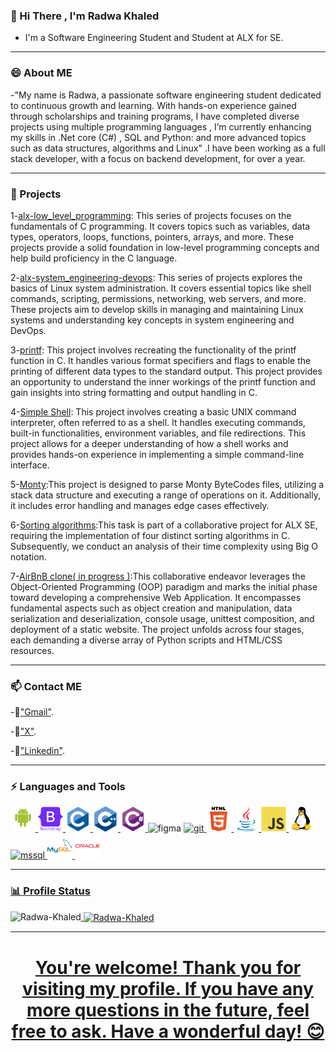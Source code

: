 ### 👋 Hi There , I'm Radwa Khaled

- I'm a Software Engineering Student and Student at ALX for SE.
----------------------------------------------------------------------------------------------
### 😄 About ME

-"My name is Radwa, a passionate software engineering student dedicated to continuous growth and learning. With hands-on experience gained through scholarships and training programs, I have completed diverse projects using multiple programming languages , I’m currently enhancing my skills in .Net core (C#) , SQL and Python: and more advanced topics such as data structures, algorithms and Linux" .I have been working as a full stack developer, with a focus on backend development, for over a year.

---------------------------------------------------------------------------------------------
### 🌱 Projects


1-<a href="https://github.com/radwakhaled204/alx-low_level_programming" target="blank">alx-low_level_programming</a>: This series of projects focuses on the fundamentals of C programming. It covers topics such as variables, data types, operators, loops, functions, pointers, arrays, and more. These projects provide a solid foundation in low-level programming concepts and help build proficiency in the C language.

2-<a href="https://github.com/radwakhaled204/alx-system_engineering-devops" target="blank">alx-system_engineering-devops</a>: This series of projects explores the basics of Linux system administration. It covers essential topics like shell commands, scripting, permissions, networking, web servers, and more. These projects aim to develop skills in managing and maintaining Linux systems and understanding key concepts in system engineering and DevOps.

3-<a href="https://github.com/radwakhaled204/printf/tree/main" target="blank">printf</a>: This project involves recreating the functionality of the printf function in C. It handles various format specifiers and flags to enable the printing of different data types to the standard output. This project provides an opportunity to understand the inner workings of the printf function and gain insights into string formatting and output handling in C.

4-<a href="https://github.com/radwakhaled204/simple_shell" target="blank">Simple Shell</a>: This project involves creating a basic UNIX command interpreter, often referred to as a shell. It handles executing commands, built-in functionalities, environment variables, and file redirections. This project allows for a deeper understanding of how a shell works and provides hands-on experience in implementing a simple command-line interface.

5-<a href="https://github.com/radwakhaled204/monty" target="blank">Monty</a>:This project is designed to parse Monty ByteCodes files, utilizing a stack data structure and executing a range of operations on it. Additionally, it includes error handling and manages edge cases effectively.

6-<a href="https://github.com/radwakhaled204/sorting_algorithms" target="blank">Sorting algorithms</a>:This task is part of a collaborative project for ALX SE, requiring the implementation of four distinct sorting algorithms in C. Subsequently, we conduct an analysis of their time complexity using Big O notation.

7-<a href="https://github.com/radwakhaled204/AirBnB clone" target="blank">AirBnB clone( in progress )</a>:This collaborative endeavor leverages the Object-Oriented Programming (OOP) paradigm and marks the initial phase toward developing a comprehensive Web Application. It encompasses fundamental aspects such as object creation and manipulation, data serialization and deserialization, console usage, unittest composition, and deployment of a static website. The project unfolds across four stages, each demanding a diverse array of Python scripts and HTML/CSS resources.

---------------------------------------------------------------------------------------------

### 📫 Contact ME

-📌<a href="https://radwaabouzed@gmail.com" target="blank">"Gmail"</a>.

-📌<a href="https://twitter.com/radwakhale55983?t=-yshm77uacnsfeibh2wbew&s=0" target="blank">"X"</a>.

-📌<a href="https://www.linkedin.com/in/radwa-khaled-26b95928a" target="blank">"Linkedin"</a>.

---------------------------------------------------------------------------------------------

###  ⚡ Languages and Tools


<p align="left"> <a href="https://developer.android.com" target="_blank" rel="noreferrer"> <img src="https://raw.githubusercontent.com/devicons/devicon/master/icons/android/android-original-wordmark.svg" alt="android" width="40" height="40"/> </a> <a href="https://getbootstrap.com" target="_blank" rel="noreferrer"> <img src="https://raw.githubusercontent.com/devicons/devicon/master/icons/bootstrap/bootstrap-plain-wordmark.svg" alt="bootstrap" width="40" height="40"/> </a> <a href="https://www.cprogramming.com/" target="_blank" rel="noreferrer"> <img src="https://raw.githubusercontent.com/devicons/devicon/master/icons/c/c-original.svg" alt="c" width="40" height="40"/> </a> <a href="https://www.w3schools.com/cpp/" target="_blank" rel="noreferrer"> <img src="https://raw.githubusercontent.com/devicons/devicon/master/icons/cplusplus/cplusplus-original.svg" alt="cplusplus" width="40" height="40"/> </a> <a href="https://www.w3schools.com/cs/" target="_blank" rel="noreferrer"> <img src="https://raw.githubusercontent.com/devicons/devicon/master/icons/csharp/csharp-original.svg" alt="csharp" width="40" height="40"/> </a> <img src="https://www.vectorlogo.zone/logos/figma/figma-icon.svg" alt="figma" width="40" height="40"/> </a> <a href="https://git-scm.com/" target="_blank" rel="noreferrer"> <img src="https://www.vectorlogo.zone/logos/git-scm/git-scm-icon.svg" alt="git" width="40" height="40"/> </a> <a href="https://www.w3.org/html/" target="_blank" rel="noreferrer"> <img src="https://raw.githubusercontent.com/devicons/devicon/master/icons/html5/html5-original-wordmark.svg" alt="html5" width="40" height="40"/> </a> <a href="https://www.java.com" target="_blank" rel="noreferrer"> <img src="https://raw.githubusercontent.com/devicons/devicon/master/icons/java/java-original.svg" alt="java" width="40" height="40"/> </a> <a href="https://developer.mozilla.org/en-US/docs/Web/JavaScript" target="_blank" rel="noreferrer"> <img src="https://raw.githubusercontent.com/devicons/devicon/master/icons/javascript/javascript-original.svg" alt="javascript" width="40" height="40"/> </a>  <a href="https://www.linux.org/" target="_blank" rel="noreferrer"> <img src="https://raw.githubusercontent.com/devicons/devicon/master/icons/linux/linux-original.svg" alt="linux" width="40" height="40"/> </a> <a href="https://www.microsoft.com/en-us/sql-server" target="_blank" rel="noreferrer"> <img src="https://www.svgrepo.com/show/303229/microsoft-sql-server-logo.svg" alt="mssql" width="40" height="40"/> </a> <a href="https://www.mysql.com/" target="_blank" rel="noreferrer"> <img src="https://raw.githubusercontent.com/devicons/devicon/master/icons/mysql/mysql-original-wordmark.svg" alt="mysql" width="40" height="40"/> </a> <a href="https://www.oracle.com/" target="_blank" rel="noreferrer"> <img src="https://raw.githubusercontent.com/devicons/devicon/master/icons/oracle/oracle-original.svg" alt="oracle" width="40" height="40"/> </a> <a href="https://reactjs.org/" target="_blank" rel="noreferrer"> </p>

---------------------------------------------------------------------------------------------

###  📊 Profile Status

<p><img align="left" src="https://github-readme-stats.vercel.app/api/top-langs?username=radwakhaled204&show_icons=true&locale=en&layout=compact" alt="Radwa-Khaled"/></p>

<p>&nbsp;<img align="center" src="https://github-readme-stats.vercel.app/api?username=radwakhaled204&show_icons=true&locale=en" alt="Radwa-Khaled" /></p>

---------------------------------------------------------------------------------------------

<h1 align="center">You're welcome! Thank you for visiting my profile. If you have any more questions in the future, feel free to ask. Have a wonderful day! 😊 </h1>
